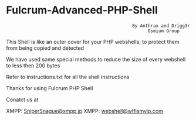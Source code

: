 # Fulcrum-Advanced-PHP-Shell

                                                    By Anthrax and Drigg3r
                                                          Osmium Group

This Shell is like an outer cover for your PHP webshells, to protect them from being copied and detected

We have used some special methods to reduce the size of every webshell to less then 200 bytes

Refer to instructions.txt for all the shell instructions

Thanks for using Fulcrum PHP Shell

Conatct us at

XMPP: SniperSnague@xmpp.jp
XMPP: webshell@wtfismyip.com
